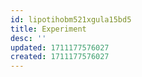 ```yaml
---
id: lipotihobm521xgula15bd5
title: Experiment
desc: ''
updated: 1711177576027
created: 1711177576027
---
```

